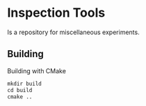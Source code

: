 # Inspection Tools

Is a repository for miscellaneous experiments.

## Building

Building with CMake

```txt
mkdir build
cd build
cmake ..
```

